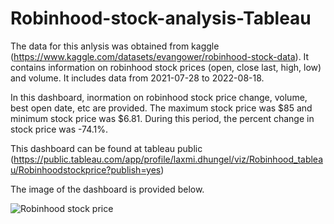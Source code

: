 # Robinhood-stock-analysis-Tableau
The data for this anlysis was obtained from kaggle (https://www.kaggle.com/datasets/evangower/robinhood-stock-data). It contains information on robinhood stock prices (open, close last, high, low) and volume. It includes data from 2021-07-28 to 2022-08-18.

In this dashboard, inormation on robinhood stock price change, volume, best open date, etc are provided. The maximum stock price was $85 and minimum stock price was $6.81. During this period, the percent change in stock price was -74.1%.

This dashboard can be found at tableau public (https://public.tableau.com/app/profile/laxmi.dhungel/viz/Robinhood_tableau/Robinhoodstockprice?publish=yes)

The image of the dashboard is provided below.

![Robinhood stock price](https://github.com/user-attachments/assets/c1bb01d4-120b-4720-a1b3-2ce3c393b1f7)
